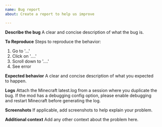 ```yaml
---
name: Bug report
about: Create a report to help us improve

---
```


**Describe the bug**
A clear and concise description of what the bug is.

**To Reproduce**
Steps to reproduce the behavior:
1. Go to '...'
2. Click on '....'
3. Scroll down to '....'
4. See error

**Expected behavior**
A clear and concise description of what you expected to happen.

**Logs**
Attach the Minecraft latest.log from a session where you duplicate the bug.  If the mod has a debugging config option, please enable debugging and restart Minecraft before generating the log.

**Screenshots**
If applicable, add screenshots to help explain your problem.

**Additional context**
Add any other context about the problem here.
